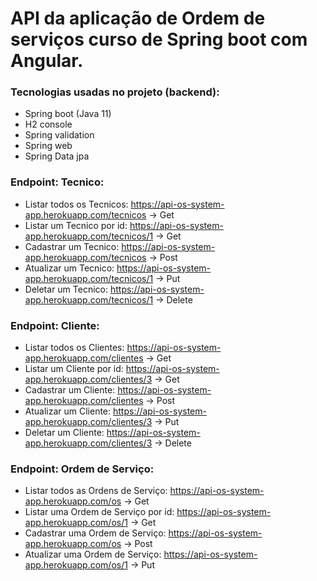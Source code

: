 # API da aplicação de Ordem de serviços curso de Spring boot com Angular.
### Tecnologias usadas no projeto (backend):
 - Spring boot (Java 11)
 - H2 console
 - Spring validation
 - Spring web
 - Spring Data jpa

### Endpoint: Tecnico:

 - Listar todos os Tecnicos: https://api-os-system-app.herokuapp.com/tecnicos -> Get
 - Listar um Tecnico por id: https://api-os-system-app.herokuapp.com/tecnicos/1 -> Get
 - Cadastrar um Tecnico: https://api-os-system-app.herokuapp.com/tecnicos -> Post
 - Atualizar um Tecnico: https://api-os-system-app.herokuapp.com/tecnicos/1 -> Put
 - Deletar um Tecnico: https://api-os-system-app.herokuapp.com/tecnicos/1 -> Delete

 ### Endpoint: Cliente:

 - Listar todos os Clientes: https://api-os-system-app.herokuapp.com/clientes -> Get
 - Listar um Cliente por id: https://api-os-system-app.herokuapp.com/clientes/3 -> Get
 - Cadastrar um Cliente: https://api-os-system-app.herokuapp.com/clientes -> Post
 - Atualizar um Cliente: https://api-os-system-app.herokuapp.com/clientes/3 -> Put
 - Deletar um Cliente: https://api-os-system-app.herokuapp.com/clientes/3 -> Delete

### Endpoint: Ordem de Serviço:

 - Listar todos as Ordens de Serviço: https://api-os-system-app.herokuapp.com/os -> Get
 - Listar uma Ordem de Serviço por id: https://api-os-system-app.herokuapp.com/os/1 -> Get
 - Cadastrar uma Ordem de Serviço: https://api-os-system-app.herokuapp.com/os -> Post
 - Atualizar uma Ordem de Serviço: https://api-os-system-app.herokuapp.com/os/1 -> Put
 
